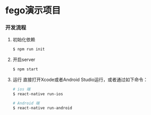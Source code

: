 # fego演示项目


### 开发流程

1. 初始化依赖

	```bash
	$ npm run init
	```

2. 开启server

	```bash
	$ npm start
	```

3. 运行
	直接打开Xcode或者Android Studio运行，或者通过如下命令：

	```bash
	# ios 端
	$ react-native run-ios

	# Android 端
	$ react-native run-android
	```
